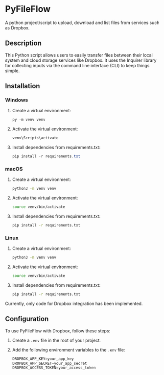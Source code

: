 # PyFileFlow

A python project/script to upload, download and list files from services such as Dropbox.

## Description

This Python script allows users to easily transfer files between their local system and cloud storage services like Dropbox. It uses the Inquirer library for collecting inputs via the command line interface (CLI) to keep things simple.

## Installation

### Windows

1.  Create a virtual environment:  
    ```powershell
    py -m venv venv
    ```
2.  Activate the virtual environment:  
    ```powershell
    venv\Scripts\activate
    ```
3.  Install dependencies from requirements.txt:  
    ```powershell
    pip install -r requirements.txt
    ```

### macOS

1.  Create a virtual environment:  
    ```sh
    python3 -m venv venv
    ```
2.  Activate the virtual environment:  
    ```sh
    source venv/bin/activate
    ```
3.  Install dependencies from requirements.txt:  
    ```sh
    pip install -r requirements.txt
    ```

### Linux

1.  Create a virtual environment:  
    ```sh
    python3 -m venv venv
    ```
2.  Activate the virtual environment:  
    ```sh
    source venv/bin/activate
    ```
3.  Install dependencies from requirements.txt:  
    ```sh
    pip install -r requirements.txt
    ```

Currently, only code for Dropbox integration has been implemented.


## Configuration

To use PyFileFlow with Dropbox, follow these steps:

1. Create a `.env` file in the root of your project.

2. Add the following environment variables to the `.env` file:
	```python
 	DROPBOX_APP_KEY=your_app_key
	DROPBOX_APP_SECRET=your_app_secret
	DROPBOX_ACCESS_TOKEN=your_access_token
	```




